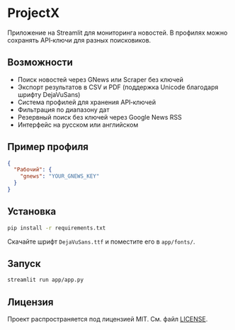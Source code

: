 # ProjectX

Приложение на Streamlit для мониторинга новостей.
В профилях можно сохранять API‑ключи для разных поисковиков.

## Возможности
* Поиск новостей через GNews или Scraper без ключей
* Экспорт результатов в CSV и PDF (поддержка Unicode благодаря шрифту DejaVuSans)
* Система профилей для хранения API‑ключей
* Фильтрация по диапазону дат
* Резервный поиск без ключей через Google News RSS
* Интерфейс на русском или английском

## Пример профиля

```json
{
  "Рабочий": {
    "gnews": "YOUR_GNEWS_KEY"
  }
}
```

## Установка

```bash
pip install -r requirements.txt
```

Скачайте шрифт `DejaVuSans.ttf` и поместите его в `app/fonts/`.

## Запуск

```bash
streamlit run app/app.py
```

## Лицензия

Проект распространяется под лицензией MIT. См. файл [LICENSE](LICENSE).
